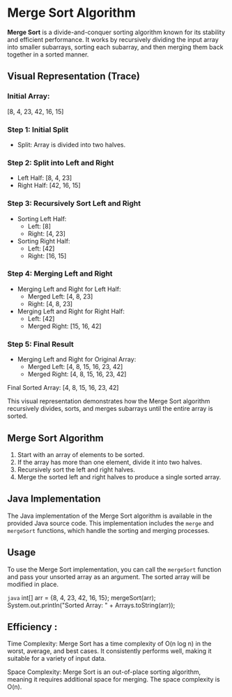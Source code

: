 # Merge Sort Algorithm

**Merge Sort** is a divide-and-conquer sorting algorithm known for its stability and efficient performance. It works by recursively dividing the input array into smaller subarrays, sorting each subarray, and then merging them back together in a sorted manner.

## Visual Representation (Trace)

### Initial Array:
[8, 4, 23, 42, 16, 15]

### Step 1: Initial Split
- Split: Array is divided into two halves.

### Step 2: Split into Left and Right
- Left Half: [8, 4, 23]
- Right Half: [42, 16, 15]

### Step 3: Recursively Sort Left and Right
- Sorting Left Half:
    - Left: [8]
    - Right: [4, 23]
- Sorting Right Half:
    - Left: [42]
    - Right: [16, 15]

### Step 4: Merging Left and Right
- Merging Left and Right for Left Half:
    - Merged Left: [4, 8, 23]
    - Right: [4, 8, 23]
- Merging Left and Right for Right Half:
    - Left: [42]
    - Merged Right: [15, 16, 42]

### Step 5: Final Result
- Merging Left and Right for Original Array:
    - Merged Left: [4, 8, 15, 16, 23, 42]
    - Merged Right: [4, 8, 15, 16, 23, 42]

Final Sorted Array: [4, 8, 15, 16, 23, 42]

This visual representation demonstrates how the Merge Sort algorithm recursively divides, sorts, and merges subarrays until the entire array is sorted.

## Merge Sort Algorithm
1. Start with an array of elements to be sorted.
2. If the array has more than one element, divide it into two halves.
3. Recursively sort the left and right halves.
4. Merge the sorted left and right halves to produce a single sorted array.

## Java Implementation

The Java implementation of the Merge Sort algorithm is available in the provided Java source code. This implementation includes the `merge` and `mergeSort` functions, which handle the sorting and merging processes.

## Usage

To use the Merge Sort implementation, you can call the `mergeSort` function and pass your unsorted array as an argument. The sorted array will be modified in place.

```java```
int[] arr = {8, 4, 23, 42, 16, 15};
mergeSort(arr);
System.out.println("Sorted Array: " + Arrays.toString(arr));

## Efficiency : 
Time Complexity: Merge Sort has a time complexity of O(n log n) in the worst, average, and best cases. It consistently performs well, making it suitable for a variety of input data.

Space Complexity: Merge Sort is an out-of-place sorting algorithm, meaning it requires additional space for merging. The space complexity is O(n).